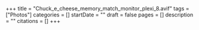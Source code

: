 +++
title = "Chuck_e_cheese_memory_match_monitor_plexi_8.avif"
tags = ["Photos"]
categories = []
startDate = ""
draft = false
pages = []
description = ""
citations = []
+++
